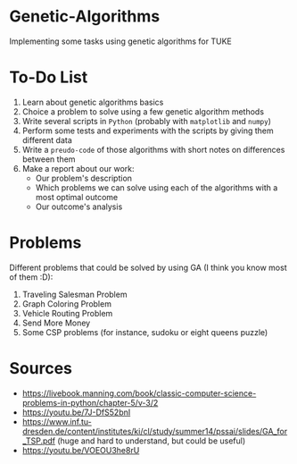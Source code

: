 # Genetic-Algorithms
Implementing some tasks using genetic algorithms for TUKE

# To-Do List
1) Learn about genetic algorithms basics
2) Choice a problem to solve using a few genetic algorithm methods
3) Write several scripts in ``Python`` (probably with ``matplotlib`` and ``numpy``)
4) Perform some tests and experiments with the scripts by giving them different data
5) Write a ``preudo-code`` of those algorithms with short notes on differences between them
6) Make a report about our work:
   - Our problem's description
   - Which problems we can solve using each of the algorithms with a most optimal outcome
   - Our outcome's analysis
   
# Problems
Different problems that could be solved by using GA (I think you know most of them :D):
1) Traveling Salesman Problem
2) Graph Coloring Problem
3) Vehicle Routing Problem
4) Send More Money
5) Some CSP problems (for instance, sudoku or eight queens puzzle)

# Sources
- https://livebook.manning.com/book/classic-computer-science-problems-in-python/chapter-5/v-3/2
- https://youtu.be/7J-DfS52bnI
- https://www.inf.tu-dresden.de/content/institutes/ki/cl/study/summer14/pssai/slides/GA_for_TSP.pdf (huge and hard to understand, but could be useful)
- https://youtu.be/VOEOU3he8rU
